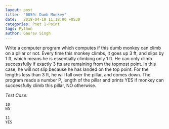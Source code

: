 ```yaml
---
layout: post
title:  "0059: Dumb Monkey"
date:   2018-04-10 11:18:00 +0530
categories: Pset 1-Point
tags: Python
author: Gaurav Singh
---
```

Write a computer program which computes if this dumb monkey can climb on a pillar or not. Every time this monkey climbs, it goes up 3 ft, and slips by 1 ft, which means he is essentially climbing only 1 ft. He can only climb successfully if exactly 3 fts are remaining from the topmost point. In this case, he will not slip because he has landed on the top point. For the lengths less than 3 ft, he will fall over the pillar, and comes down. The program reads a number P, length of the pillar and prints YES if monkey can successfully climb this pillar, NO otherwise.

_Test Case:_
```
10
NO
```

```
11
YES
```
